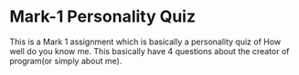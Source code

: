 # Mark-1 Personality Quiz
This is a Mark 1 assignment which is basically a personality quiz of How well do you know me. This basically have 4 questions about the creator of program(or simply about me).
